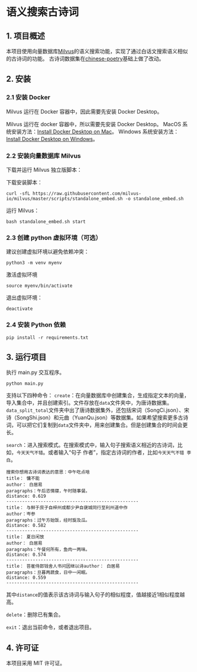 # 语义搜索古诗词
## 1. 项目概述
本项目使用向量数据库[Milvus](https://zilliz.com.cn/)的语义搜索功能，实现了通过白话文搜索语义相似的古诗词的功能。
古诗词数据集在[chinese-poetry](https://github.com/chinese-poetry/chinese-poetry)基础上做了改动。

## 2. 安装
### 2.1 安装 Docker
Milvus 运行在 Docker 容器中，因此需要先安装 Docker Desktop。

Milvus 运行在 docker 容器中，所以需要先安装 Docker Desktop。
MacOS 系统安装方法：[Install Docker Desktop on Mac](https://docs.docker.com/desktop/install/mac-install/)。
Windows 系统安装方法：[Install Docker Desktop on Windows](https://docs.docker.com/desktop/install/windows-install/)。

### 2.2 安装向量数据库 Milvus
下载并运行 Milvus 独立版脚本：

下载安装脚本：
```shell
curl -sfL https://raw.githubusercontent.com/milvus-io/milvus/master/scripts/standalone_embed.sh -o standalone_embed.sh
```

运行 Milvus：
```shell
bash standalone_embed.sh start
```

### 2.3 创建 python 虚拟环境（可选）
建议创建虚拟环境以避免依赖冲突：

```shell
python3 -m venv myenv
```

激活虚拟环境
```shell
source myenv/bin/activate
```

退出虚拟环境：
```shell
deactivate
```

### 2.4 安装 Python 依赖
```shell
pip install -r requirements.txt
```

## 3. 运行项目
执行 main.py 交互程序。
```shell
python main.py
```

支持以下四种命令：
`create`：在向量数据库中创建集合，生成指定文本的向量，导入集合中，并且创建索引。文件存放在`data`文件夹中，为唐诗数据集。`data_split_total`文件夹中出了唐诗数据集外，还包括宋词（SongCi.json）、宋诗（SongShi.json）和元曲（YuanQu.json）等数据集。如果希望搜索更多古诗词，可以把它们复制到`data`文件夹中，用来创建集合。但是创建集合的时间会更长。

`search`：进入搜索模式。在搜索模式中，输入句子搜索语义相近的古诗词，比如，`今天天气不错`。或者输入“句子 作者”，指定古诗词的作者，比如`今天天气不错 李白`。

```
搜索你想用古诗词表达的意思：中午吃点啥
title： 慵不能
author： 白居易
paragraphs：午后恣情寝，午时随事餐。
distance: 0.619
--------------------------------------------------
title： 与鲜于庶子自梓州成都少尹自襃城同行至利州道中作
author：岑参
paragraphs：过午方始饭，经时旋及瓜。
distance: 0.582
--------------------------------------------------
title： 夏日闲放
author： 白居易
paragraphs：午餐何所有，鱼肉一两味。
distance: 0.574
--------------------------------------------------
title： 苔崔侍郎钱舍人书问因继以诗author： 白居易
paragraphs：旦暮两蔬食，日中一闲眠。
distance: 0.559
--------------------------------------------------
```

其中`distance`的值表示该古诗词与输入句子的相似程度，值越接近1相似程度越高。

`delete`：删除已有集合。

`exit`：退出当前命令，或者退出项目。


## 4. 许可证
本项目采用 MIT 许可证。